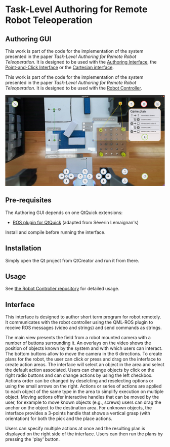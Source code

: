 Task-Level Authoring for Remote Robot Teleoperation
============================================
Authoring GUI
-------------

This work is part of the code for the implementation of the system presented in the paper *Task-Level Authoring for Remote Robot Teleoperation*. It is designed to be used with the
[Authoring Interface](https://github.com/emmanuel-senft/authoring-gui/tree/authoring-study), the [Point-and-Click Interface](https://github.com/emmanuel-senft/authoring-gui/tree/point-click) or the [Cartesian interface](https://github.com/emmanuel-senft/authoring-gui/tree/cartesian).

This work is part of the code for the implementation of the system presented in the paper *Task-Level Authoring for Remote Robot Teleoperation*. It is designed to be used with the
[Robot Controller](https://github.com/emmanuel-senft/authoring-ros/tree/study).

![Screenshot of the interface](docs/gui.png)


Pre-requisites
--------------

The Authoring GUI depends on one QtQuick extensions:

- [ROS plugin for QtQuick](https://github.com/emmanuel-senft/ros-qml-plugin)
(adapted from Séverin Lemaignan's)

Install and compile before running the interface.

Installation
------------

Simply open the Qt project from QtCreator and run it from there.

Usage
-----

See [the Robot Controller repository](https://github.com/emmanuel-senft/authoring-ros/tree/study) for detailed usage.

Interface
---------

This interface is designed to author short term program for robot remotely. It communicates with the robot controller using the QML-ROS plugin to receive ROS messages (video and strings) and send commands as strings.

The main view presents the field from a robot mounted camera with a number of buttons surrounding it. An overlays on the video shows the position of objects known by the system and with which users can interact. The bottom buttons allow to move the camera in the 6 directions. To create plans for the robot, the user can click or press and drag on the interface to create action areas. The interface will select an object in the area and select the default action associated. Users can change objects by click on the right radio buttons and can change actions by using the left checkbox. Actions order can be changed by deselcting and reselecting options or using the small arrows on the right. Actions or series of actions are applied to each object of the same type in the area to simplify execution on multiple object. Moving actions offer interactive handles that can be moved by the user, for example to move known objects (e.g., screws) users can drag the anchor on the object to the destination area. For unknown objects, the interface provides a 3-points handle that shows a vertical grasp (with orientation) for both the pick and the place actions.

Users can specify multiple actions at once and the resulting plan is displayed on the right side of the interface. Users can then run the plans by pressing the 'play' button.
